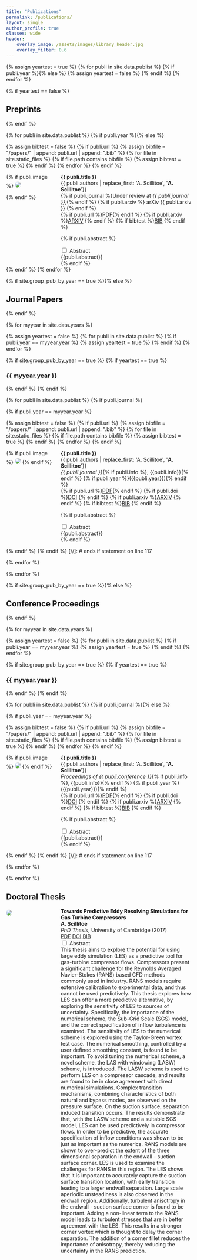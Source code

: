 ```yaml
---
title: "Publications"
permalink: /publications/
layout: single
author_profile: true
classes: wide
header:
    overlay_image: /assets/images/library_header.jpg
    overlay_filter: 0.6
---
```


<style>
.img_box { grid-area: img; }
.main_box { grid-area: main; }

.grid-container {
  display: grid;
  grid-template-areas:
    'img main main main';
  grid-template-columns: 9.6em auto;
  grid-gap: 1em;
  padding: 0em;
}

.grid-container > div {
  padding: 0 0;
}

img {
  border-radius: 14px;
  margin-top:5px
}
</style>


{% assign yeartest = true %}
{% for publi in site.data.publist %}
  {% if publi.year %}{% else %}
   {% assign yeartest = false %}
  {% endif %}
{% endfor %}

{% if yeartest == false %}
## Preprints
{% endif %}

{% for publi in site.data.publist %}
{% if publi.year %}{% else %}

{% assign bibtest = false %}
{% if publi.url %}
{% assign bibfile = "/papers/" | append:  publi.url  | append: ".bib" %}
{% for file in site.static_files %}
  {% if file.path contains bibfile %}
   {% assign bibtest = true %}
  {% endif %}
{% endfor %}
{% endif %}

<div class="box">

<div class="grid-container">

<div class="img_box">
{% if publi.image %}
 <img src="{{ site.url }}{{ site.baseurl }}/assets/images/pubs/{{ publi.image }}" />

{% endif %}
</div>

<div class="main_box">
 <strong> {{ publi.title }}</strong><br/>
 {{ publi.authors | replace_first: 'A. Scillitoe', '<b>A. Scillitoe</b>'}}<br/>
 {% if publi.journal %}Under review at <i>{{ publi.journal }}</i>,{% endif %} {% if publi.arxiv %} arXiv {{ publi.arxiv }} {% endif %}<br/>
 {% if publi.url %}<a href="{{ site.url }}{{ site.baseurl }}/assets/papers/{{ publi.url }}.pdf" class="btn btn--success btn--small">PDF</a>{% endif %}
 {% if publi.arxiv %}<a href="https://arxiv.org/abs/{{ publi.arxiv }}" class="btn btn--warning btn--small">ARXIV</a> {% endif %}
 {% if bibtest %}<a href="{{ site.url }}{{ site.baseurl }}/assets/papers/{{ publi.url }}.bib" class="btn btn--primary3 btn--small">BIB</a> {% endif %}

{% if publi.abstract %}
<div class="wrap-collabsible"> 
  <input id="collapsible1-{{forloop.index}}" class="toggle" type="checkbox"> 
  <label for="collapsible1-{{forloop.index}}" class="lbl-toggle" tabindex="0">Abstract</label>
  <div class="collapsible-content">
   <div class="content-inner"> {{publi.abstract}} </div>
  </div>
</div>
{% endif %}
</div>

</div> 
</div> 
{% endif %}
{% endfor %}



{% if site.group_pub_by_year == true %}{% else %}
## Journal Papers
{% endif %}

{% for myyear in site.data.years %}

{% assign yeartest = false %}
{% for publi in site.data.publist %}
  {% if publi.year == myyear.year %}
   {% assign yeartest = true %}
  {% endif %}
{% endfor %}

{% if site.group_pub_by_year == true %}
{% if yeartest == true %}
### {{ myyear.year }}
{% endif %}
{% endif %}

{% for publi in site.data.publist %}
{% if publi.journal %}

{% if publi.year == myyear.year %}


{% assign bibtest = false %}
{% if publi.url %}
{% assign bibfile = "/papers/" | append:  publi.url  | append: ".bib" %}
{% for file in site.static_files %}
  {% if file.path contains bibfile %}
   {% assign bibtest = true %}
  {% endif %}
{% endfor %}
{% endif %}


<div class="box">
<div class="grid-container">

<div class="img_box">
  {% if publi.image %}
   <img src="{{ site.url }}{{ site.baseurl }}/assets/images/pubs/{{ publi.image }}"/>
  {% endif %}
</div>

<div class="main_box">
  <b>{{ publi.title }}</b><br/>
  {{ publi.authors | replace_first: 'A. Scillitoe', '<b>A. Scillitoe</b>'}}<br/>
  <i>{{ publi.journal }}</i>{% if publi.info %}, {{publi.info}}{% endif %} {% if publi.year %}({{publi.year}}){% endif %}<br/>
  {% if publi.url %}<a href="{{ site.url }}{{ site.baseurl }}/assets/papers/{{ publi.url }}.pdf" class="btn btn--small btn--success">PDF</a>{% endif %} 
  {% if publi.doi %}<a href="http://dx.doi.org/{{ publi.doi }}" class="btn btn--small btn--danger">DOI</a> {% endif %}
  {% if publi.arxiv %}<a href="https://arxiv.org/abs/{{ publi.arxiv }}" class="btn btn--warning btn--small">ARXIV</a> {% endif %}
  {% if bibtest %}<a href="{{ site.url }}{{ site.baseurl }}/assets/papers/{{ publi.url }}.bib" class="btn btn--primary3 btn--small">BIB</a> {% endif %}

{% if publi.abstract %}
<div class="wrap-collabsible"> 
  <input id="collapsible2-{{forloop.index}}" class="toggle" type="checkbox"> 
  <label for="collapsible2-{{forloop.index}}" class="lbl-toggle" tabindex="0">Abstract</label>
  <div class="collapsible-content">
   <div class="content-inner"> {{publi.abstract}} </div>
  </div>
</div>
{% endif %}
</div>

</div>
</div>

{% endif %}
{% endif %} [//]: # ends if statement on line 117

{% endfor %}

{% endfor %}


{% if site.group_pub_by_year == true %}{% else %}
## Conference Proceedings
{% endif %}

{% for myyear in site.data.years %}

{% assign yeartest = false %}
{% for publi in site.data.publist %}
  {% if publi.year == myyear.year %}
   {% assign yeartest = true %}
  {% endif %}
{% endfor %}

{% if site.group_pub_by_year == true %}
{% if yeartest == true %}
### {{ myyear.year }}
{% endif %}
{% endif %}

{% for publi in site.data.publist %}
{% if publi.journal %}{% else %}

{% if publi.year == myyear.year %}


{% assign bibtest = false %}
{% if publi.url %}
{% assign bibfile = "/papers/" | append:  publi.url  | append: ".bib" %}
{% for file in site.static_files %}
  {% if file.path contains bibfile %}
   {% assign bibtest = true %}
  {% endif %}
{% endfor %}
{% endif %}


<div class="box">
<div class="grid-container">

<div class="img_box">
  {% if publi.image %}
   <img src="{{ site.url }}{{ site.baseurl }}/assets/images/pubs/{{ publi.image }}"/>
  {% endif %}
</div>

<div class="main_box">
  <b>{{ publi.title }}</b><br/>
  {{ publi.authors | replace_first: 'A. Scillitoe', '<b>A. Scillitoe</b>'}}<br/>
  <i>Proceedings of {{ publi.conference }}</i>{% if publi.info %}, {{publi.info}}{% endif %} {% if publi.year %}({{publi.year}}){% endif %}<br/>
  {% if publi.url %}<a href="{{ site.url }}{{ site.baseurl }}/assets/papers/{{ publi.url }}.pdf" class="btn btn--small btn--success">PDF</a>{% endif %} 
  {% if publi.doi %}<a href="http://dx.doi.org/{{ publi.doi }}" class="btn btn--small btn--danger">DOI</a> {% endif %}
  {% if publi.arxiv %}<a href="https://arxiv.org/abs/{{ publi.arxiv }}" class="btn btn--warning btn--small">ARXIV</a> {% endif %}
  {% if bibtest %}<a href="{{ site.url }}{{ site.baseurl }}/assets/papers/{{ publi.url }}.bib" class="btn btn--primary3 btn--small">BIB</a> {% endif %}

{% if publi.abstract %}
<div class="wrap-collabsible"> 
  <input id="collapsible2-{{forloop.index}}" class="toggle" type="checkbox"> 
  <label for="collapsible2-{{forloop.index}}" class="lbl-toggle" tabindex="0">Abstract</label>
  <div class="collapsible-content">
   <div class="content-inner"> {{publi.abstract}} </div>
  </div>
</div>
{% endif %}
</div>

</div>
</div>

{% endif %}
{% endif %} [//]: # ends if statement on line 117

{% endfor %}

{% endfor %}


## Doctoral Thesis

<div class="box">
<div class="grid-container">

<div class="img_box">
 <img src="{{ site.url }}{{ site.baseurl }}/assets/images/pubs/thesis_img.png" />
</div>

<div class="main_box">
 <strong> Towards Predictive Eddy Resolving Simulations for Gas Turbine Compressors</strong><br/>
 <b>A. Scillitoe</b><br/>
  <i>PhD Thesis</i>, University of Cambridge (2017)<br/>
 <a href="{{ site.url }}{{ site.baseurl }}/assets/papers/scillitoe_thesis.pdf" class="btn btn--success btn--small">PDF</a>
 <a href="http://dx.doi.org/10.17863/CAM.16871" class="btn btn--small btn--danger">DOI</a>
 <a href="{{ site.url }}{{ site.baseurl }}/assets/papers/scillitoe_thesis.bib" class="btn btn--primary3 btn--small">BIB</a>

<div class="wrap-collabsible"> 
  <input id="collapsible3-{{forloop.index}}" class="toggle" type="checkbox"> 
  <label for="collapsible3-{{forloop.index}}" class="lbl-toggle" tabindex="0">Abstract</label>
  <div class="collapsible-content">
   <div class="content-inner"> 
This thesis aims to explore the potential for using large eddy simulation (LES) as a predictive tool for gas-turbine compressor flows. Compressors present a significant challenge for the Reynolds Averaged Navier-Stokes (RANS) based CFD methods commonly used in industry. RANS models require extensive calibration to experimental data, and thus cannot be used predictively. This thesis explores how LES can offer a more predictive alternative, by exploring the sensitivity of LES to sources of uncertainty. Specifically, the importance of the numerical scheme, the Sub-Grid Scale (SGS) model, and the correct specification of inflow turbulence is examined. The sensitivity of LES to the numerical scheme is explored using the Taylor-Green vortex test case. The numerical smoothing, controlled by a user defined smoothing constant, is found to be important. To avoid tuning the numerical scheme, a novel scheme, the LAS with windowing (LASW) scheme, is introduced. The LASW scheme is used to perform LES on a compressor cascade, and results are found to be in close agreement with direct numerical simulations. Complex transition mechanisms, combining characteristics of both natural and bypass modes, are observed on the pressure surface. On the suction surface, separation induced transition occurs. The results demonstrate that, with the LASW scheme and a suitable SGS model, LES can be used predictively in compressor flows. In order to be predictive, the accurate specification of inflow conditions was shown to be just as important as the numerics. RANS models are shown to over-predict the extent of the three dimensional separation in the endwall - suction surface corner. LES is used to examine the challenges for RANS in this region. The LES shows that it is important to accurately capture the suction surface transition location, with early transition leading to a larger endwall separation. Large scale aperiodic unsteadiness is also observed in the endwall region. Additionally, turbulent anisotropy in the endwall - suction surface corner is found to be important. Adding a non-linear term to the RANS model leads to turbulent stresses that are in better agreement with the LES. This results in a stronger corner vortex which is thought to delay the corner separation. The addition of a corner fillet reduces the importance of anisotropy, thereby reducing the uncertainty in the RANS prediction.
   </div>
  </div>
</div>
</div>

</div> 
</div> 
